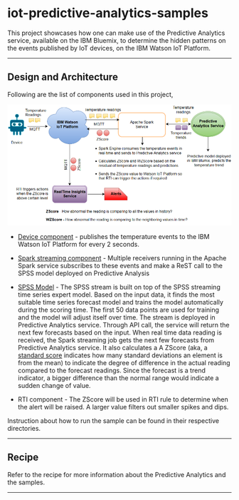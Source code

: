 # iot-predictive-analytics-samples

This project showcases how one can make use of the Predictive Analytics service, available on the IBM Bluemix, to determine the hidden patterns on the events published by IoT devices, on the IBM Watson IoT Platform. 

----

Design and Architecture
--------------------------

Following are the list of components used in this project,

![Alt text](./high-level-diagram.PNG?raw=true "High Level Architecture")

* [Device component](https://github.com/ibm-messaging/iot-predictive-analytics-samples/tree/master/DeviceDataGenerator) - publishes the temperature events to the IBM Watson IoT Platform for every 2 seconds.

* [Spark streaming component](https://github.com/ibm-messaging/iot-predictive-analytics-samples/tree/master/SparkComponent) - Multiple receivers running in the Apache Spark service subscribes to these events and make a ReST call to the SPSS model deployed on Predictive Analysis

* [SPSS Model](https://github.com/ibm-messaging/iot-predictive-analytics-samples/blob/master/SPSSModel/nocycle20rebuid50.str) - The SPSS stream is built on top of the SPSS streaming time series expert model. Based on the input data, it finds the most suitable time series forecast model and trains the model automatically during the scoring time. The first 50 data points are used for training and the model will adjust itself over time. The stream is deployed in Predictive Analytics service. Through API call, the service will return the next few forecasts based on the input. When real time data reading is received, the Spark streaming job gets the next few forecasts from Predictive Analytics service. It also calculates a A ZScore (aka, a [standard score](https://en.wikipedia.org/wiki/Standard_score) indicates how many standard deviations an element is from the mean) to indicate the degree of difference in the actual reading compared to the forecast readings. Since the forecast is a trend indicator, a bigger difference than the normal range would indicate a sudden change of value.

* RTI component - The ZScore will be used in RTI rule to determine when the alert will be raised. A larger value filters out smaller spikes and dips.

Instruction about how to run the sample can be found in their respective directories.

----

Recipe
-------------

Refer to the recipe for more information about the Predictive Analytics and the samples.

----
